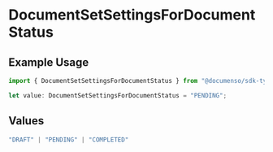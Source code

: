 # DocumentSetSettingsForDocumentStatus

## Example Usage

```typescript
import { DocumentSetSettingsForDocumentStatus } from "@documenso/sdk-typescript/models/operations";

let value: DocumentSetSettingsForDocumentStatus = "PENDING";
```

## Values

```typescript
"DRAFT" | "PENDING" | "COMPLETED"
```